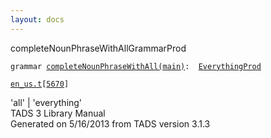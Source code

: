 ```yaml
---
layout: docs
---
```

<span class="title">completeNounPhraseWithAll</span><span class="type">GrammarProd</span>

`grammar `<span class="classExtLink">[`completeNounPhraseWithAll(main)`](../object/completeNounPhraseWithAll(main).html)</span>` :   `[`EverythingProd`](../object/EverythingProd.html)

[`en_us.t`](../file/en_us.t.html)`[`[`5670`](../source/en_us.t.html#5670)`]`



'all' \| 'everything'  
TADS 3 Library Manual  
Generated on 5/16/2013 from TADS version 3.1.3


